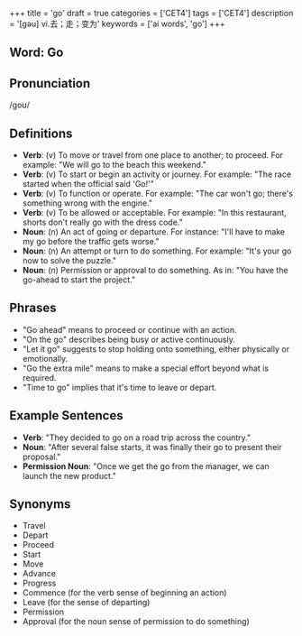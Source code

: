 +++
title = 'go'
draft = true
categories = ['CET4']
tags = ['CET4']
description = '[gəu] vi.去；走；变为'
keywords = ['ai words', 'go']
+++

## Word: Go

## Pronunciation
/ɡoʊ/

## Definitions
- **Verb**: (v) To move or travel from one place to another; to proceed. For example: "We will go to the beach this weekend."
- **Verb**: (v) To start or begin an activity or journey. For example: "The race started when the official said 'Go!'"
- **Verb**: (v) To function or operate. For example: "The car won't go; there's something wrong with the engine."
- **Verb**: (v) To be allowed or acceptable. For example: "In this restaurant, shorts don't really go with the dress code."
- **Noun**: (n) An act of going or departure. For instance: "I'll have to make my go before the traffic gets worse."
- **Noun**: (n) An attempt or turn to do something. For example: "It's your go now to solve the puzzle."
- **Noun**: (n) Permission or approval to do something. As in: "You have the go-ahead to start the project."

## Phrases
- "Go ahead" means to proceed or continue with an action.
- "On the go" describes being busy or active continuously.
- "Let it go" suggests to stop holding onto something, either physically or emotionally.
- "Go the extra mile" means to make a special effort beyond what is required.
- "Time to go" implies that it's time to leave or depart.

## Example Sentences
- **Verb**: "They decided to go on a road trip across the country."
- **Noun**: "After several false starts, it was finally their go to present their proposal."
- **Permission Noun**: "Once we get the go from the manager, we can launch the new product."

## Synonyms
- Travel
- Depart
- Proceed
- Start
- Move
- Advance
- Progress
- Commence (for the verb sense of beginning an action)
- Leave (for the sense of departing)
- Permission
- Approval (for the noun sense of permission to do something)
